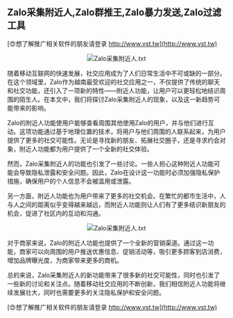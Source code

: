 ## **Zalo采集附近人,Zalo群推王,Zalo暴力发送,Zalo过滤工具**

[😍想了解推广相关软件的朋友请登录 http://www.vst.tw](http://www.vst.tw)

 <center><img src="https://vst.tw/MP4/tuiguang/png/4.png" alt="Zalo采集附近人.txt"></center>

随着移动互联网的快速发展，社交应用成为了人们日常生活中不可或缺的一部分。在这个领域里，Zalo作为越南最受欢迎的社交应用之一，不仅提供了传统的聊天和社交功能，还引入了一项新的特性——附近人功能，让用户可以更轻松地结识周围的陌生人。在本文中，我们将探讨Zalo采集附近人的现象，以及这一新趋势可能带来的影响。

Zalo的附近人功能使用户能够查看周围其他使用Zalo的用户，并与他们进行互动。这项功能通过基于地理位置的技术，将用户与他们周围的人联系起来，为用户提供了更多的社交可能性。无论是寻找新的朋友、拓展社交圈子，还是寻求约会对象，附近人功能都为用户提供了一个全新的社交体验。

然而，Zalo采集附近人的功能也引发了一些讨论。一些人担心这种附近人功能可能会导致隐私泄露和安全问题。因此，Zalo在设计这一功能时必须加强隐私保护措施，确保用户的个人信息不会被滥用或泄露。

另一方面，附近人功能也为用户带来了更多的社交机会。在繁忙的都市生活中，人与人之间的距离似乎变得越来越远，而附近人功能则让人们有了更多结识新朋友的机会，促进了社区内的互动和沟通。

 <center><img src="https://vst.tw/MP4/tuiguang/png/2.png" alt="Zalo采集附近人.txt"></center>

对于商家来说，Zalo的附近人功能也提供了一个全新的营销渠道。通过这一功能，商家可以向周围的用户推送优惠信息、促销活动等，吸引更多顾客到店消费，增加品牌曝光度，为商家带来更多的商机。

总的来说，Zalo采集附近人的新功能带来了很多新的社交可能性，同时也引发了一些新的讨论和关注点。随着移动社交应用的不断创新，我们相信附近人功能将继续发展壮大，同时也需要更多的关注隐私保护和安全问题。

[😍想了解推广相关软件的朋友请登录 http://www.vst.tw](http://www.vst.tw)




